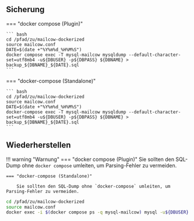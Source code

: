 ## Sicherung

=== "docker compose (Plugin)"

    ``` bash
    cd /pfad/zu/mailcow-dockerized
    source mailcow.conf
    DATE=$(date +"%Y%m%d_%H%M%S")
    docker compose exec -T mysql-mailcow mysqldump --default-character-set=utf8mb4 -u${DBUSER} -p${DBPASS} ${DBNAME} > backup_${DBNAME}_${DATE}.sql
    ```

=== "docker-compose (Standalone)"

    ``` bash
    cd /pfad/zu/mailcow-dockerized
    source mailcow.conf
    DATE=$(date +"%Y%m%d_%H%M%S")
    docker-compose exec -T mysql-mailcow mysqldump --default-character-set=utf8mb4 -u${DBUSER} -p${DBPASS} ${DBNAME} > backup_${DBNAME}_${DATE}.sql
    ```

## Wiederherstellen

!!! warning "Warnung"
    === "docker compose (Plugin)"
        Sie sollten den SQL-Dump ohne `docker compose` umleiten, um Parsing-Fehler zu vermeiden.

    === "docker-compose (Standalone)"

        Sie sollten den SQL-Dump ohne `docker-compose` umleiten, um Parsing-Fehler zu vermeiden.

``` bash
cd /pfad/zu/mailcow-dockerized
source mailcow.conf
docker exec -i $(docker compose ps -q mysql-mailcow) mysql -u${DBUSER} -p${DBPASS} ${DBNAME} < backup_file.sql
```
